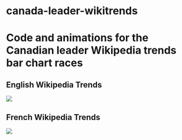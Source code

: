 # canada-leader-wikitrends

# Code and animations for the Canadian leader Wikipedia trends bar chart races 

## English Wikipedia Trends 
![](wiki_race_en.gif)

## French Wikipedia Trends
![](wiki_race_en.gif)
